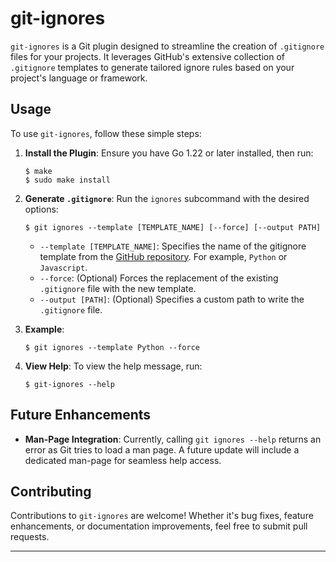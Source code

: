 # git-ignores

`git-ignores` is a Git plugin designed to streamline the creation of `.gitignore` files for your projects. It leverages GitHub's extensive collection of `.gitignore` templates to generate tailored ignore rules based on your project's language or framework.

## Usage

To use `git-ignores`, follow these simple steps:

1. **Install the Plugin**:
   Ensure you have Go 1.22 or later installed, then run:
   ```shell
   $ make
   $ sudo make install
   ```

2. **Generate `.gitignore`**:
   Run the `ignores` subcommand with the desired options:
   ```shell
   $ git ignores --template [TEMPLATE_NAME] [--force] [--output PATH]
   ```
   - `--template [TEMPLATE_NAME]`: Specifies the name of the gitignore template from the [GitHub repository](https://github.com/github/gitignore). For example, `Python` or `Javascript`.
   - `--force`: (Optional) Forces the replacement of the existing `.gitignore` file with the new template.
   - `--output [PATH]`: (Optional) Specifies a custom path to write the `.gitignore` file.

3. **Example**:
   ```shell
   $ git ignores --template Python --force
   ```

4. **View Help**:
   To view the help message, run:
   ```shell
   $ git-ignores --help
   ```

## Future Enhancements

- **Man-Page Integration**:
  Currently, calling `git ignores --help` returns an error as Git tries to load a man page. A future update will include a dedicated man-page for seamless help access.

## Contributing

Contributions to `git-ignores` are welcome! Whether it's bug fixes, feature enhancements, or documentation improvements, feel free to submit pull requests.

---
